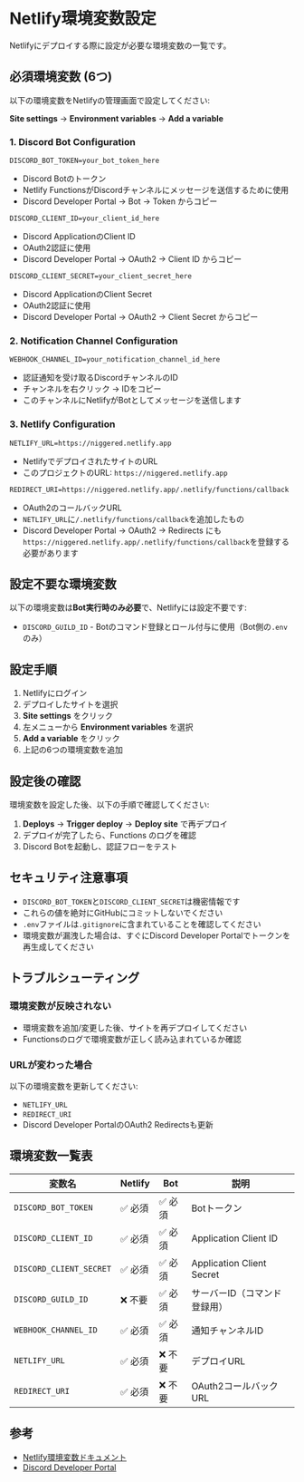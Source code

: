 # Netlify環境変数設定

Netlifyにデプロイする際に設定が必要な環境変数の一覧です。

## 必須環境変数 (6つ)

以下の環境変数をNetlifyの管理画面で設定してください:

**Site settings** → **Environment variables** → **Add a variable**

### 1. Discord Bot Configuration

```
DISCORD_BOT_TOKEN=your_bot_token_here
```
- Discord Botのトークン
- Netlify FunctionsがDiscordチャンネルにメッセージを送信するために使用
- Discord Developer Portal → Bot → Token からコピー

```
DISCORD_CLIENT_ID=your_client_id_here
```
- Discord ApplicationのClient ID
- OAuth2認証に使用
- Discord Developer Portal → OAuth2 → Client ID からコピー

```
DISCORD_CLIENT_SECRET=your_client_secret_here
```
- Discord ApplicationのClient Secret
- OAuth2認証に使用
- Discord Developer Portal → OAuth2 → Client Secret からコピー

### 2. Notification Channel Configuration

```
WEBHOOK_CHANNEL_ID=your_notification_channel_id_here
```
- 認証通知を受け取るDiscordチャンネルのID
- チャンネルを右クリック → IDをコピー
- このチャンネルにNetlifyがBotとしてメッセージを送信します

### 3. Netlify Configuration

```
NETLIFY_URL=https://niggered.netlify.app
```
- NetlifyでデプロイされたサイトのURL
- このプロジェクトのURL: `https://niggered.netlify.app`

```
REDIRECT_URI=https://niggered.netlify.app/.netlify/functions/callback
```
- OAuth2のコールバックURL
- `NETLIFY_URL`に`/.netlify/functions/callback`を追加したもの
- Discord Developer Portal → OAuth2 → Redirects にも`https://niggered.netlify.app/.netlify/functions/callback`を登録する必要があります

## 設定不要な環境変数

以下の環境変数は**Bot実行時のみ必要**で、Netlifyには設定不要です:

- `DISCORD_GUILD_ID` - Botのコマンド登録とロール付与に使用（Bot側の`.env`のみ）

## 設定手順

1. Netlifyにログイン
2. デプロイしたサイトを選択
3. **Site settings** をクリック
4. 左メニューから **Environment variables** を選択
5. **Add a variable** をクリック
6. 上記の6つの環境変数を追加

## 設定後の確認

環境変数を設定した後、以下の手順で確認してください:

1. **Deploys** → **Trigger deploy** → **Deploy site** で再デプロイ
2. デプロイが完了したら、Functions のログを確認
3. Discord Botを起動し、認証フローをテスト

## セキュリティ注意事項

- `DISCORD_BOT_TOKEN`と`DISCORD_CLIENT_SECRET`は機密情報です
- これらの値を絶対にGitHubにコミットしないでください
- `.env`ファイルは`.gitignore`に含まれていることを確認してください
- 環境変数が漏洩した場合は、すぐにDiscord Developer Portalでトークンを再生成してください

## トラブルシューティング

### 環境変数が反映されない

- 環境変数を追加/変更した後、サイトを再デプロイしてください
- Functionsのログで環境変数が正しく読み込まれているか確認

### URLが変わった場合

以下の環境変数を更新してください:
- `NETLIFY_URL`
- `REDIRECT_URI`
- Discord Developer PortalのOAuth2 Redirectsも更新

## 環境変数一覧表

| 変数名 | Netlify | Bot | 説明 |
|--------|---------|-----|------|
| `DISCORD_BOT_TOKEN` | ✅ 必須 | ✅ 必須 | Botトークン |
| `DISCORD_CLIENT_ID` | ✅ 必須 | ✅ 必須 | Application Client ID |
| `DISCORD_CLIENT_SECRET` | ✅ 必須 | ✅ 必須 | Application Client Secret |
| `DISCORD_GUILD_ID` | ❌ 不要 | ✅ 必須 | サーバーID（コマンド登録用） |
| `WEBHOOK_CHANNEL_ID` | ✅ 必須 | ✅ 必須 | 通知チャンネルID |
| `NETLIFY_URL` | ✅ 必須 | ❌ 不要 | デプロイURL |
| `REDIRECT_URI` | ✅ 必須 | ❌ 不要 | OAuth2コールバックURL |

## 参考

- [Netlify環境変数ドキュメント](https://docs.netlify.com/environment-variables/overview/)
- [Discord Developer Portal](https://discord.com/developers/applications)
